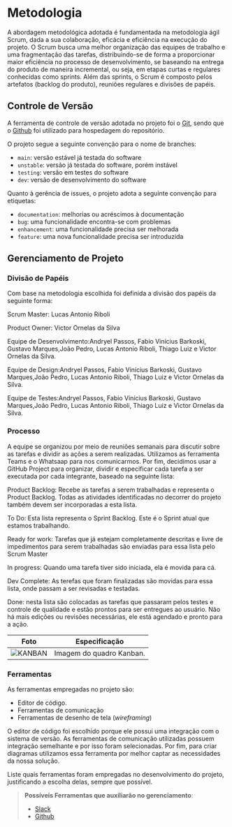 
# Metodologia

A abordagem metodológica adotada é fundamentada na metodologia ágil Scrum, dada a sua colaboração, eficácia e eficiência na execução do projeto. O Scrum busca uma melhor organização das equipes de trabalho e uma fragmentação das tarefas, distribuindo-se de forma a proporcionar maior eficiência no processo de desenvolvimento, se baseando na entrega do produto de maneira incremental, ou seja, em etapas curtas e regulares conhecidas como sprints. Além das sprints, o Scrum é composto pelos artefatos (backlog do produto), reuniões regulares e divisões de papéis.

## Controle de Versão

A ferramenta de controle de versão adotada no projeto foi o
[Git](https://git-scm.com/), sendo que o [Github](https://github.com)
foi utilizado para hospedagem do repositório.

O projeto segue a seguinte convenção para o nome de branches:

- `main`: versão estável já testada do software
- `unstable`: versão já testada do software, porém instável
- `testing`: versão em testes do software
- `dev`: versão de desenvolvimento do software

Quanto à gerência de issues, o projeto adota a seguinte convenção para
etiquetas:

- `documentation`: melhorias ou acréscimos à documentação
- `bug`: uma funcionalidade encontra-se com problemas
- `enhancement`: uma funcionalidade precisa ser melhorada
- `feature`: uma nova funcionalidade precisa ser introduzida

## Gerenciamento de Projeto

### Divisão de Papéis

Com base na metodologia escolhida foi definida a divisão dos papéis da seguinte forma:

Scrum Master: Lucas Antonio Riboli

Product Owner: Victor Ornelas da Silva

Equipe de Desenvolvimento:Andryel Passos, Fabio Vinícius Barkoski, Gustavo Marques,João Pedro, Lucas Antonio Riboli, Thiago Luiz e Victor Ornelas da Silva.

Equipe de Design:Andryel Passos, Fabio Vinícius Barkoski, Gustavo Marques,João Pedro, Lucas Antonio Riboli, Thiago Luiz e Victor Ornelas da Silva.

Equipe de Testes:Andryel Passos, Fabio Vinícius Barkoski, Gustavo Marques,João Pedro, Lucas Antonio Riboli, Thiago Luiz e Victor Ornelas da Silva.

### Processo

A equipe se organizou por meio de reuniões semanais para discutir sobre as tarefas e dividir as ações a serem realizadas. Utilizamos as ferramenta Teams e o Whatsaap para nos comunicarmos. Por fim, decidimos usar a GitHub Project para organizar, dividir e especificar cada tarefa a ser executada por cada integrante, baseado na seguinte lista:

Product Backlog: Recebe as tarefas a serem trabalhadas e representa o Product Backlog. Todas as atividades identificadas no decorrer do projeto também devem ser incorporadas a esta lista.

To Do: Esta lista representa o Sprint Backlog. Este é o Sprint atual que estamos trabalhando.

Ready for work: Tarefas que já estejam completamente descritas e livre de impedimentos para serem trabalhadas são enviadas para essa lista pelo Scrum Master

In progress: Quando uma tarefa tiver sido iniciada, ela é movida para cá.

Dev Complete: As terefas que foram finalizadas são movidas para essa lista, onde passam a ser revisadas e testadas.

Done: nesta lista são colocadas as tarefas que passaram pelos testes e controle de qualidade e estão prontos para ser entregues ao usuário. Não há mais edições ou revisões necessárias, ele está agendado e pronto para a ação.


| Foto | Especificação |
|------|--------------|
![KANBAN](</pmv-ads-2024-1-e2-proj-int-t6-repoinsight/docs/img/Kanban git hub.png>) | Imagem do quadro Kanban.
 

### Ferramentas

As ferramentas empregadas no projeto são:

- Editor de código.
- Ferramentas de comunicação
- Ferramentas de desenho de tela (_wireframing_)

O editor de código foi escolhido porque ele possui uma integração com o
sistema de versão. As ferramentas de comunicação utilizadas possuem
integração semelhante e por isso foram selecionadas. Por fim, para criar
diagramas utilizamos essa ferramenta por melhor captar as
necessidades da nossa solução.

Liste quais ferramentas foram empregadas no desenvolvimento do projeto, justificando a escolha delas, sempre que possível.
 
> **Possíveis Ferramentas que auxiliarão no gerenciamento**: 
> - [Slack](https://slack.com/)
> - [Github](https://github.com/)
